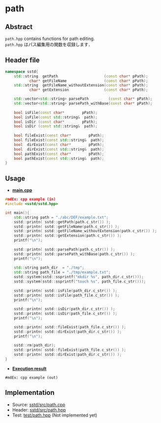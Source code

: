 # path
## Abstract
`path.hpp` contains functions for path editing.  
`path.hpp` はパス編集用の関数を収録します．

## Header file
```cpp
namespace sstd{
    std::string  getPath                     (const char* pPath);
           char* getFileName                 (const char* pPath);
    std::string  getFileName_withoutExtension(const char* pPath);
           char* getExtension                (const char* pPath);

    std::vector<std::string> parsePath         (const char* pPath);
    std::vector<std::string> parsePath_withBase(const char* pPath);
    
    bool isFile(const char*        pPath);
    bool isFile(const std::string&  path);
    bool isDir (const char*        pPath);
    bool isDir (const std::string&  path);
    
    bool fileExist(const char*        pPath);
    bool fileExist(const std::string&  path);
    bool  dirExist(const char*        pPath);
    bool  dirExist(const std::string&  path);
    bool pathExist(const char*        pPath);
    bool pathExist(const std::string&  path);
}
```

## Usage
- <u>**main.cpp**</u>
```cpp
#mdEx: cpp example (in)
#include <sstd/sstd.hpp>

int main(){
    std::string path = "./abc/DEF/example.txt";
    sstd::printn( sstd::getPath(path.c_str()) );
    sstd::printn( sstd::getFileName(path.c_str()) );
    sstd::printn( sstd::getFileName_withoutExtension(path.c_str()) );
    sstd::printn( sstd::getExtension(path.c_str()) );
    printf("\n");
    
    sstd::printn( sstd::parsePath(path.c_str()) );
    sstd::printn( sstd::parsePath_withBase(path.c_str()) );
    printf("\n");
    
    std::string path_dir  = "./tmp";
    std::string path_file = "./tmp/example.txt";
    sstd::system(sstd::ssprintf("mkdir %s", path_dir.c_str()));
    sstd::system(sstd::ssprintf("touch %s", path_file.c_str()));
    
    sstd::printn( sstd::isFile(path_dir.c_str()) );
    sstd::printn( sstd::isFile(path_file.c_str()) );
    printf("\n");
    
    sstd::printn( sstd::isDir(path_dir.c_str()) );
    sstd::printn( sstd::isDir(path_file.c_str()) );
    printf("\n");

    sstd::printn( sstd::fileExist(path_file.c_str()) );
    sstd::printn( sstd::dirExist(path_dir.c_str()) );
    printf("\n");
    
    sstd::rm(path_dir);
    sstd::printn( sstd::fileExist(path_file.c_str()) );
    sstd::printn( sstd::dirExist(path_dir.c_str()) );
}
```
- <u>**Execution result**</u>
```
#mdEx: cpp example (out)
```

## Implementation
- Source: [sstd/src/path.cpp](https://github.com/admiswalker/SubStandardLibrary-SSTD-/blob/master/sstd/src/path.cpp)
- Header: [sstd/src/path.hpp](https://github.com/admiswalker/SubStandardLibrary-SSTD-/blob/master/sstd/src/path.hpp)
- Test: [test/path.hpp](https://github.com/admiswalker/SubStandardLibrary-SSTD-/blob/master/test/path.hpp)
  (Not implemented yet)

